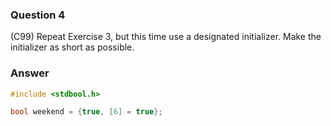 ### Question 4

(C99) Repeat Exercise 3, but this time use a designated initializer. Make the initializer as short as possible.

### Answer

```c
#include <stdbool.h>

bool weekend = {true, [6] = true};
```
